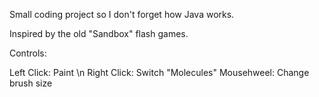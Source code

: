 Small coding project so I don't forget how Java works.

Inspired by the old "Sandbox" flash games.

Controls:

Left Click: Paint \n
Right Click: Switch "Molecules"
Mousehweel: Change brush size
